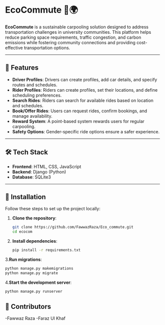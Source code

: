 # EcoCommute 🚗🌍

**EcoCommute** is a sustainable carpooling solution designed to address transportation challenges in university communities. This platform helps reduce parking space requirements, traffic congestion, and carbon emissions while fostering community connections and providing cost-effective transportation options.

---

## 🌟 Features

- **Driver Profiles**: Drivers can create profiles, add car details, and specify routes and schedules.
- **Rider Profiles**: Riders can create profiles, set their locations, and define scheduling preferences.
- **Search Rides**: Riders can search for available rides based on location and schedules.
- **Book/Offer Rides**: Users can request rides, confirm bookings, and manage availability.
- **Reward System**: A point-based system rewards users for regular carpooling.
- **Safety Options**: Gender-specific ride options ensure a safer experience.

---

## 🛠️ Tech Stack

- **Frontend**: HTML, CSS, JavaScript
- **Backend**: Django (Python)
- **Database**: SQLite3

---

## 🚀 Installation

Follow these steps to set up the project locally:

1. **Clone the repository**:
   ```bash
   git clone https://github.com/FawwazRaza/Eco_commute.git
   cd ecocom
   ```
2. **Install dependencies**:
   ```bash
   pip install -r requirements.txt
   ```
3.**Run migrations**:
```bash
python manage.py makemigrations
python manage.py migrate
```
4.**Start the development server**:
```bash
python manage.py runserver
```
## 👥 Contributors

-Fawwaz Raza 
-Faraz Ul Khaf 
